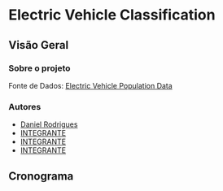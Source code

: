 # Electric Vehicle Classification

## Visão Geral

### Sobre o projeto
Fonte de Dados: [Electric Vehicle Population Data](https://data.wa.gov/Transportation/Electric-Vehicle-Population-Data/f6w7-q2d2)

### Autores

<!-- Organizar em ordem alfabética -->
- [Daniel Rodrigues](https://www.linkedin.com/in/danielrod147/)
- [INTEGRANTE](LINK)
- [INTEGRANTE](LINK)
- [INTEGRANTE](LINK)

## Cronograma
